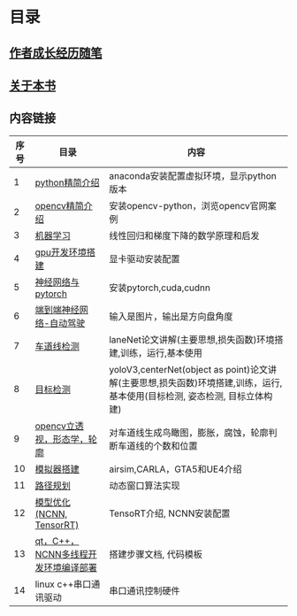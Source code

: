 
# 目录

## <a href="作者成长经历随笔.md">作者成长经历随笔</a>

## <a href="关于本书.md">关于本书</a>

## 内容链接

序号 |目录 | 内容 |
-----|-------|-----|
1| <a href="python精简介绍.md">python精简介绍</a> | anaconda安装配置虚拟环境，显示python版本 |
2| <a href="opencv精简介绍.md">opencv精简介绍</a> | 安装opencv-python，浏览opencv官网案例 |
3| <a href="https://github.com/radiumray/ML">机器学习</a> | 线性回归和梯度下降的数学原理和启发 |
4| <a href="https://www.bilibili.com/read/cv4576555">gpu开发环境搭建</a> | 显卡驱动安装配置 |
5| <a href="神经网络与pytorch.md">神经网络与pytorch</a> | 安装pytorch,cuda,cudnn |
6| <a href="https://radiumray.github.io/2020/02/04/end2endSelfDrive/">端到端神经网络-自动驾驶</a> | 输入是图片，输出是方向盘角度 |
7| <a href="https://www.bilibili.com/read/cv4583578">车道线检测</a> | laneNet论文讲解(主要思想,损失函数)环境搭建,训练，运行,基本使用 |
8| <a href="https://www.bilibili.com/read/cv4589123">目标检测</a> | yoloV3,centerNet(object as point)论文讲解(主要思想,损失函数)环境搭建,训练，运行,基本使用(目标检测, 姿态检测, 目标立体构建) |
9| <a href="https://www.bilibili.com/read/cv4631980">opencv立透视，形态学，轮廓</a> | 对车道线生成鸟瞰图，膨胀，腐蚀，轮廓判断车道线的个数和位置 |
10| <a href="https://www.bilibili.com/read/cv5027702">模拟器搭建</a> | airsim,CARLA，GTA5和UE4介绍 |
11| <a href="https://www.bilibili.com/read/cv4690036">路径规划</a> | 动态窗口算法实现 |
12| <a href="https://www.bilibili.com/read/cv4691966">模型优化(NCNN, TensorRT)</a> | TensoRT介绍, NCNN安装配置 |
13| <a href="https://www.bilibili.com/read/cv4692497">qt，C++，NCNN多线程开发环境编译部署</a> | 搭建步骤文档, 代码模板 |
14| linux c++串口通讯驱动 | 串口通讯控制硬件 |

